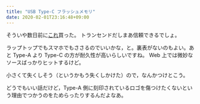 ```yaml
---
title: "USB Type-C フラッシュメモリ"
date: 2020-02-01T23:16:48+09:00
---
```


そういや数日前に[これ](https://www.amazon.co.jp/gp/product/B01443P094/ref=ppx_yo_dt_b_asin_title_o02_s00?ie=UTF8&psc=1)買った。
トランセンドだしまあ信頼できるでしょ。

ラップトップでもスマホでもささるのでいいかな，と。裏表がないのもよい。あと Type-A より Type-C の方が耐久性が高いらしいですね。
Web 上では微妙なソースばっかりヒットするけど。

小さくて失くしそう（というかもう失くしかけた）ので，なんかつけとこう。

どうでもいい話だけど，Type-A 側に刻印されているロゴを傷つけたくないという理由でつかうのをためらったりするんだよなあ。
